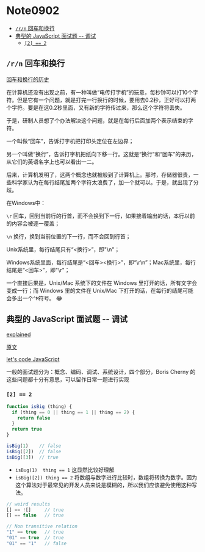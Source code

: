 # Note0902



<!-- MarkdownTOC -->

- [`/r/n` 回车和换行](#rn-回车和换行)
- [典型的 JavaScript 面试题 -- 调试](#典型的-javascript-面试题----调试)
    - [`[2] == 2`](#2--2)

<!-- /MarkdownTOC -->



## `/r/n` 回车和换行

[回车和换行的历史](https://blog.csdn.net/xiaofei2010/article/details/8458605)

在计算机还没有出现之前，有一种叫做“电传打字机”的玩意，每秒钟可以打10个字符。但是它有一个问题，就是打完一行换行的时候，要用去0.2秒，正好可以打两个字符。要是在这0.2秒里面，又有新的字符传过来，那么这个字符将丢失。

于是，研制人员想了个办法解决这个问题，就是在每行后面加两个表示结束的字符。

一个叫做“回车”，告诉打字机把打印头定位在左边界；

另一个叫做“换行”，告诉打字机把纸向下移一行。这就是“换行”和“回车”的来历，从它们的英语名字上也可以看出一二。

后来，计算机发明了，这两个概念也就被般到了计算机上。那时，存储器很贵，一些科学家认为在每行结尾加两个字符太浪费了，加一个就可以。于是，就出现了分歧。

在Windows中：

`\r` 回车，回到当前行的行首，而不会换到下一行，如果接着输出的话，本行以前的内容会被逐一覆盖；

`\n` 换行，换到当前位置的下一行，而不会回到行首；

Unix系统里，每行结尾只有“<换行>”，即"\n"；

Windows系统里面，每行结尾是“<回车><换行>”，即“\r\n”；Mac系统里，每行结尾是“<回车>”，即"\r"；

一个直接后果是，Unix/Mac 系统下的文件在 Windows 里打开的话，所有文字会变成一行；而 Windows 里的文件在 Unix/Mac 下打开的话，在每行的结尾可能会多出一个`^M`符号。 :joy:



## 典型的 JavaScript 面试题 -- 调试

[explained](https://www.maxpou.fr/js-exercises-explained/)

[原文](https://performancejs.com/post/hde6d32/The-Best-Frontend-JavaScript-Interview-Questions-%28written-by-a-Frontend-Engineer%29)

[let's code JavaScript](http://www.letscodejavascript.com/)

一般的面试题分为：概念、编码、调试、系统设计，四个部分，Boris Cherny 的这些问题都十分有意思，可以留作日常一题进行实现


### `[2] == 2`

```js
function isBig (thing) {
  if (thing == 0 || thing == 1 || thing == 2) {
    return false
  }
  return true
}

isBig(1)    // false
isBig([2])  // false
isBig([3])  // true
```

- `isBug(1)  thing == 1` 这显然比较好理解
- `isBig([2]) thing == 2` 将数组与数字进行比较时，数组将转换为数字。因为这个算法对于最常见的开发人员来说是模糊的，所以我们应该避免使用这种写法。

```js
// weird results
[] == ![]     // true
[] == false   // true

// Non transitive relation
"1" == true   // true
"01" == true  // true
"01" == "1"   // false
```






